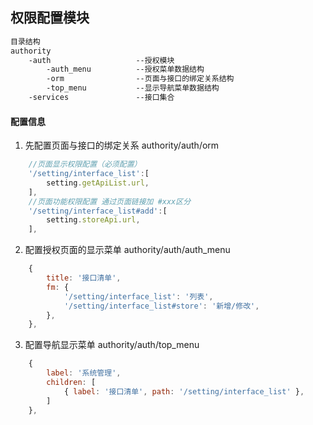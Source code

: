 ## 权限配置模块

```html
目录结构
authority
    -auth     				--授权模块
		-auth_menu			--授权菜单数据结构
		-orm				--页面与接口的绑定关系结构
        -top_menu			--显示导航菜单数据结构
    -services 				--接口集合
```
#### 配置信息

1. 先配置页面与接口的绑定关系 authority/auth/orm
```javascript
	//页面显示权限配置（必须配置）
    '/setting/interface_list':[
        setting.getApiList.url,
    ],
	//页面功能权限配置 通过页面链接加 #xxx区分
    '/setting/interface_list#add':[
        setting.storeApi.url,
    ],
```
2. 配置授权页面的显示菜单 authority/auth/auth_menu
```javascript
    {
        title: '接口清单',
        fm: {
            '/setting/interface_list': '列表',
            '/setting/interface_list#store': '新增/修改',
        },
    },
```
3. 配置导航显示菜单 authority/auth/top_menu
```javascript
    {
        label: '系统管理',
        children: [
            { label: '接口清单', path: '/setting/interface_list' },
        ]
    },
```